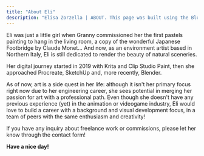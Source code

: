 ```yaml
---
title: "About Eli"
description: "Elisa Zorzella | ABOUT. This page was built using the Blowfish theme for Hugo."
---
```


Eli was just a little girl when Granny commissioned her the first pastels painting to hang in the living room, a copy of the wonderful Japanese Footbridge by Claude Monet... 
And now, as an environment artist based in Northern Italy, Eli is still dedicated to render the beauty of natural sceneries. 

Her digital journey started in 2019 with Krita and Clip Studio Paint, then she approached Procreate, SketchUp and, more recently, Blender. 

As of now, art is a side quest in her life: although it isn't her primary focus right now due to her engineering career, she sees potential in merging her passion for art with a professional path. Even though she doesn't have any previous experience (yet) in the animation or videogame industry, Eli would love to build a career with a background and visual development focus, in a team of peers with the same enthusiasm and creativity!

If you have any inquiry about freelance work or commissions, please let her know through the contact form!


**Have a nice day!**
